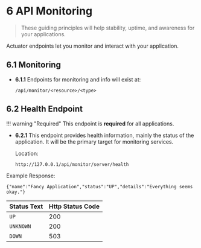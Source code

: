 # **6** API Monitoring
> These guiding principles will help stability, uptime, and awareness for your applications.

Actuator endpoints let you monitor and interact with your application. 

## **6.1** Monitoring
- **6.1.1** Endpoints for monitoring and info will exist at:

    ```
    /api/monitor/<resource>/<type>
    ```

## **6.2** Health Endpoint

!!! warning "Required"
    This endpoint is **required** for all applications.

- **6.2.1** This endpoint provides health information, mainly the status of the 
application. It will be the primary target for monitoring services.

    Location:
    ```
    http://127.0.0.1/api/monitor/server/health
    ```

Example Response:
````
{"name":"Fancy Application","status":"UP","details":"Everything seems okay."}
````

| Status Text  | Http Status Code |
|--------------|------------------|
| `UP`         | 200              |
| `UNKNOWN`    | 200              |
| `DOWN`       | 503              |
